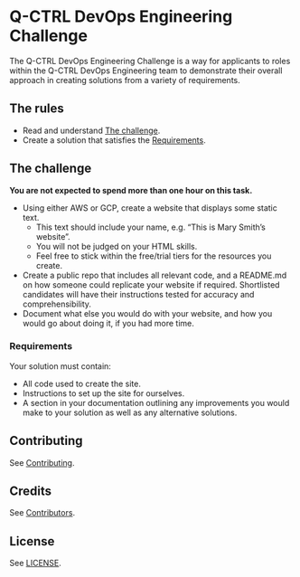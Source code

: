 # Q-CTRL DevOps Engineering Challenge

The Q-CTRL DevOps Engineering Challenge is a way for applicants to roles within the Q-CTRL DevOps Engineering team to demonstrate their overall approach in creating solutions from a variety of requirements.

## The rules

- Read and understand [The challenge](#the-challenge).
- Create a solution that satisfies the [Requirements](#requirements).

## The challenge

**You are not expected to spend more than one hour on this task.**
- Using either AWS or GCP, create a website that displays some static text.
    - This text should include your name, e.g. “This is Mary Smith’s website”.
    - You will not be judged on your HTML skills.
    - Feel free to stick within the free/trial tiers for the resources you create.
- Create a public repo that includes all relevant code, and a README.md on how someone could replicate your website if required. Shortlisted candidates will have their instructions tested for accuracy and comprehensibility.
- Document what else you would do with your website, and how you would go about doing it, if you had more time.

### Requirements

Your solution must contain:
- All code used to create the site.
- Instructions to set up the site for ourselves.
- A section in your documentation outlining any improvements you would make to your solution as well as any alternative solutions.

## Contributing

See [Contributing](https://github.com/qctrl/.github/blob/master/CONTRIBUTING.md).

## Credits

See [Contributors](https://github.com/qctrl/devops-challenge/graphs/contributors).

## License

See [LICENSE](LICENSE).
